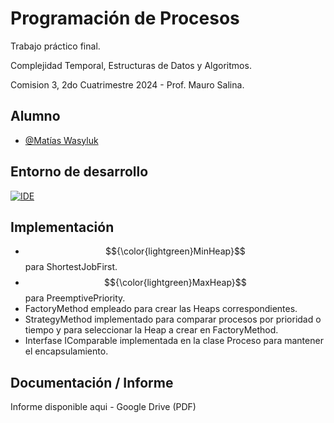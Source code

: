 
# Programación de Procesos

Trabajo práctico final.

Complejidad Temporal, Estructuras de Datos y Algoritmos.

Comision 3, 2do Cuatrimestre 2024 - Prof. Mauro Salina.




## Alumno

- [@Matías Wasyluk](https://www.github.com/wasyted)


## Entorno de desarrollo


[![IDE](https://img.shields.io/badge/IDE-SharpDevelop_5.1-blue
)](https://github.com/icsharpcode/SharpDevelop/)

## Implementación



- $${\color{lightgreen}MinHeap}$$ para ShortestJobFirst.
- $${\color{lightgreen}MaxHeap}$$ para PreemptivePriority.
- FactoryMethod empleado para crear las Heaps correspondientes.
- StrategyMethod implementado para comparar procesos por prioridad o tiempo y para seleccionar la Heap a crear en FactoryMethod.
- Interfase IComparable implementada en la clase Proceso para mantener el encapsulamiento.

## Documentación / Informe

Informe disponible aqui - Google Drive (PDF)